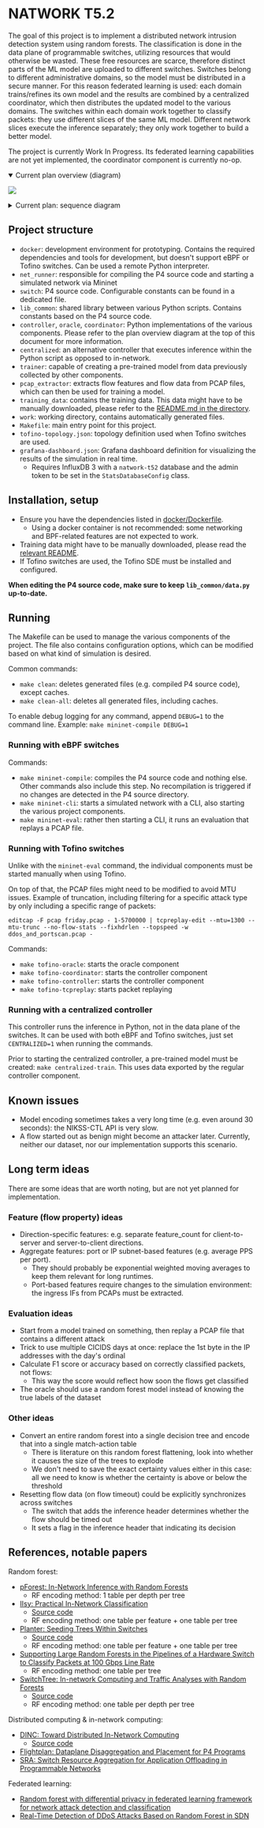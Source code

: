 # NATWORK T5.2

The goal of this project is to implement a distributed network intrusion detection system using random forests.
The classification is done in the data plane of programmable switches, utilizing resources that would otherwise be
wasted. These free resources are scarce, therefore distinct parts of the ML model are uploaded to different switches.
Switches belong to different administrative domains, so the model must be distributed in a secure manner.
For this reason federated learning is used: each domain trains/refines its own model and the results are combined
by a centralized coordinator, which then distributes the updated model to the various domains.
The switches within each domain work together to classify packets: they use different slices of the same ML model.
Different network slices execute the inference separately; they only work together to build a better model.

The project is currently Work In Progress.
Its federated learning capabilities are not yet implemented, the coordinator component is currently no-op.

<details open>
<summary>Current plan overview (diagram)</summary>

![](https://www.plantuml.com/plantuml/svg/fLHVQzn647_VJp4ebBEXvzI2lXWJOWTA2ctwO4DRUiMCLYDfyMfNp8vwkPRaitSadK_MEQuBUPDsvlTdvy--JO8iVUjDkdUXGyOMIggmzt9B7-NAkpgq50Gi1I4sbqbsdjwOodc2Vmp0-yZkxnW4_PphgHBpoLo-tYSR9YiOQeLa7qYsaU_XnZjBS9KfIOYb1juf2KVlYOTJJ60F1tTeIXGiC6dU7hW9iOARhHFRmAlp4P36lpiyDu-XSBbUpo6uWEoxi--_0KLNFcuJO2WtmOMAc88I3qBP2tBvGYv_NYx_dt9BXlNw3ImEbEJ7jkFu5q4RI_9AK05QspFQ7PGSkpHm-DYNaFsYXtvqVD8dAg6AFA5069rArvkW9Wvu3GOdaJLmEjuhZWHtU6IgxzJM59iidG-tseJnMjbn3JHxaNmrgWbD-U2n8A-eJ_yn6zTVd8thuzaedZJh-ldPA1QpKGobdaE3pvz_UYXn6hYo5yZp1Nd-F7d-9VBZdbr_RS-AfO7BHTEAeTghTx4TTbH5OYyNPlMe_EzZ4lXjv6lqy-xZq-ZlStHdLbCMV6PND_BvqVwj3fzFWlaSp8-3Kmjk6QlAMJZfqDwJfDDC8OU4OqW-1sU-lS73z4GkNK29F0tF_6yUVO-RUxntQiO5Ak6XTTF-LaoqTm1CAVPiAMLFoUR_WUi7AebHbCqJyj1LK8f6fu6qhTDR05ZNJ3MAY-5Y4rhYcWxYQLAtJCe2WRRJyKBu-FKenktRavAYuK2NcUaP3r7e75uLVNA1Ke8_p6r3KBbwC9MQsFiI2W8cBA7Ys8xlEqY4iTfdnjpiab0Bc5BVTeFpT67MC0rr0cHIk0WneC2u_jPhhjCcZ_S4QJ3ioqd909pGMNsc68jz8l38DJqKe8nXfIHEm0M91z2fcX2cK4kJ85RAw5IuwpYYRGOp7o84scyMZfLE9815x0L8Sm15TDn0TXrf-gyqRHweExJIet_DP2d82FrM-Ob9kSW0R6cy8bDotWqfM2iooT05Ivr2s5LY_ZHlAPHzw_y5)

</details>

<details>
<summary>Current plan: sequence diagram</summary>

![](https://www.plantuml.com/plantuml/svg/TLJDJjj04BxlKuo2Aee4j9LwYX22Kg4YbPO2bQegbs4zDgkiPzETSS8X3z_rJwoDIq_PjMU-dsyclX35g4tjZImThp1Y3K9_6c9BjoI25LrwLp5OOgMOLHLKOkFraLwqgwY9TLTbRF2UhBh00hClGLHcW0BFxSaSFeKNc7qZtOIuX4ju6ng5K4ATuDpAqz7CT1Nt9A69bgHzYI0higvq5dZe5EyiBNZQtZ-NenaSR9wTajHXIVkA7ZPExJFrecIucEHBdNKhP8NPLM2DRK_iYknutI_x7j5wwaf2TpJ41IJvKxGG2yUeOGSttetfKe6Ja_DH2ipXCMAPp9hnKVv-3f-TQ7HFZL81ZakAn6qMcCYjHv4sA6pTciF8GGd2ckBh_GiU0VRPUbrp-4JSRe2-eYZB9HMUdTsXNP8c2I61Lg01hkv-dfyl-6P70QAeYTnPEGQFJ-JbkDTT4ceJ-sd_UiTlsj_IXuqOax4apZxeZc_j4EYqEeNV5CFjZvRfEeV9GD2gMwFIRau3ojJ3fRLDHAMkQn1e2ffsc-tsm_ljrcJXPZ07hbvvgecrcy4S7d1D4CaIQmUyuD5jiZxGx30peAcwcteL4ndSVeKw5EGNx4fmUYZW60VbaxZoNVjVPWDiCUAEQUNT9Zl_2tnD1RNqoGrXRCS_Nt1DiQ8HLRe8N29A_cEeeN1bjnQw_v-M1JUI040eMI8eK16mgY9LNPuJ8PC13dMPcsn-qt36PUwsz-Dzm-fgQZFfln4durTd1zPBD1V4HLFxlm00)

</details>

## Project structure

- `docker`: development environment for prototyping. Contains the required dependencies and tools for development,
  but doesn't support eBPF or Tofino switches. Can be used a remote Python interpreter.
- `net_runner`: responsible for compiling the P4 source code and starting a simulated network via Mininet
- `switch`: P4 source code. Configurable constants can be found in a dedicated file.
- `lib_common`: shared library between various Python scripts. Contains constants based on the P4 source code.
- `controller`, `oracle`, `coordinator`: Python implementations of the various components.
  Please refer to the plan overview diagram at the top of this document for more information.
- `centralized`: an alternative controller that executes inference within the Python script as opposed to in-network.
- `trainer`: capable of creating a pre-trained model from data previously collected by other components.
- `pcap_extractor`: extracts flow features and flow data from PCAP files, which can then be used for training a model.
- `training_data`: contains the training data. This data might have to be manually downloaded,
  please refer to the [README.md in the directory](training_data/README.md).
- `work`: working directory, contains automatically generated files.
- `Makefile`: main entry point for this project.
- `tofino-topology.json`: topology definition used when Tofino switches are used.
- `grafana-dashboard.json`: Grafana dashboard definition for visualizing the results of the simulation in real time.
  - Requires InfluxDB 3 with a `natwork-t52` database and the admin token to be set in the `StatsDatabaseConfig` class.

## Installation, setup

- Ensure you have the dependencies listed in [docker/Dockerfile](docker/Dockerfile).
  - Using a docker container is not recommended: some networking and BPF-related features are not expected to work.
- Training data might have to be manually downloaded, please read the [relevant README](training_data/README.md).
- If Tofino switches are used, the Tofino SDE must be installed and configured.

**When editing the P4 source code, make sure to keep `lib_common/data.py` up-to-date.**

## Running

The Makefile can be used to manage the various components of the project.
The file also contains configuration options, which can be modified based on what kind of simulation is desired.

Common commands:

- `make clean`: deletes generated files (e.g. compiled P4 source code), except caches.
- `make clean-all`: deletes all generated files, including caches.

To enable debug logging for any command, append `DEBUG=1` to the command line.
Example: `make mininet-compile DEBUG=1`

### Running with eBPF switches

Commands:

- `make mininet-compile`: compiles the P4 source code and nothing else. Other commands also include this step.
  No recompilation is triggered if no changes are detected in the P4 source directory.
- `make mininet-cli`: starts a simulated network with a CLI, also starting the various project components.
- `make mininet-eval`: rather then starting a CLI, it runs an evaluation that replays a PCAP file.

### Running with Tofino switches

Unlike with the `mininet-eval` command, the individual components must be started manually when using Tofino.

On top of that, the PCAP files might need to be modified to avoid MTU issues.
Example of truncation, including filtering for a specific attack type by only including a specific range of packets:

```shell
editcap -F pcap friday.pcap - 1-5700000 | tcpreplay-edit --mtu=1300 --mtu-trunc --no-flow-stats --fixhdrlen --topspeed -w ddos_and_portscan.pcap -
```

Commands:

- `make tofino-oracle`: starts the oracle component
- `make tofino-coordinator`: starts the controller component
- `make tofino-controller`: starts the controller component
- `make tofino-tcpreplay`: starts packet replaying

### Running with a centralized controller

This controller runs the inference in Python, not in the data plane of the switches.
It can be used with both eBPF and Tofino switches, just set `CENTRALIZED=1` when running the commands.

Prior to starting the centralized controller, a pre-trained model must be created: `make centralized-train`.
This uses data exported by the regular controller component.

## Known issues

- Model encoding sometimes takes a very long time (e.g. even around 30 seconds): the NIKSS-CTL API is very slow.
- A flow started out as benign might become an attacker later.
  Currently, neither our dataset, nor our implementation supports this scenario.

## Long term ideas

There are some ideas that are worth noting, but are not yet planned for implementation.

### Feature (flow property) ideas

- Direction-specific features: e.g. separate feature_count for client-to-server and server-to-client directions.
- Aggregate features: port or IP subnet-based features (e.g. average PPS per port).
  - They should probably be exponential weighted moving averages to keep them relevant for long runtimes.
  - Port-based features require changes to the simulation environment: the ingress IFs from PCAPs must be extracted.

### Evaluation ideas

- Start from a model trained on something, then replay a PCAP file that contains a different attack
- Trick to use multiple CICIDS days at once: replace the 1st byte in the IP addresses with the day's ordinal
- Calculate F1 score or accuracy based on correctly classified packets, not flows:
  - This way the score would reflect how soon the flows get classified
- The oracle should use a random forest model instead of knowing the true labels of the dataset

### Other ideas

- Convert an entire random forest into a single decision tree and encode that into a single match-action table
  - There is literature on this random forest flattening, look into whether it causes the size of the trees to explode
  - We don't need to save the exact certainty values either in this case: all we need to know is whether the certainty
    is above or below the threshold
- Resetting flow data (on flow timeout) could be explicitly synchronizes across switches
  - The switch that adds the inference header determines whether the flow should be timed out
  - It sets a flag in the inference header that indicating its decision

## References, notable papers

Random forest:

- [pForest: In-Network Inference with Random Forests](https://arxiv.org/pdf/1909.05680)
  - RF encoding method: 1 table per depth per tree
- [IIsy: Practical In-Network Classification](https://eng.ox.ac.uk/media/11760/zheng22iisy.pdf)
  - [Source code](https://github.com/In-Network-Machine-Learning/IIsy)
  - RF encoding method: one table per feature + one table per tree
- [Planter: Seeding Trees Within Switches](https://eng.ox.ac.uk/media/9965/zheng21planter.pdf)
  - [Source code](https://github.com/In-Network-Machine-Learning/Planter)
  - RF encoding method: one table per feature + one table per tree
- [Supporting Large Random Forests in the Pipelines of a Hardware Switch to Classify Packets at 100 Gbps Line Rate](https://ieeexplore.ieee.org/stamp/stamp.jsp?tp=&arnumber=10274947)
  - RF encoding method: one table per tree
- [SwitchTree: In-network Computing and Traffic Analyses with Random Forests](https://hal.science/hal-02968593v1/document)
  - [Source code](https://github.com/ksingh25/SwitchTree)
  - RF encoding method: one table per depth per tree

Distributed computing & in-network computing:

- [DINC: Toward Distributed In-Network Computing](https://eng.ox.ac.uk/media/f4xdakz0/zheng23dinc.pdf)
  - [Source code](https://github.com/In-Network-Machine-Learning/DINC)
- [Flightplan: Dataplane Disaggregation and Placement for P4 Programs](https://www.usenix.org/system/files/nsdi21spring-sultana.pdf)
- [SRA: Switch Resource Aggregation for Application Offloading in Programmable Networks](https://ieeexplore.ieee.org/document/9322112)

Federated learning:

- [Random forest with differential privacy in federated learning framework for network attack detection and classification](http://www.es.mdu.se/pdf_publications/7023.pdf)
- [Real-Time Detection of DDoS Attacks Based on Random Forest in SDN](https://www.mdpi.com/2076-3417/13/13/7872)
